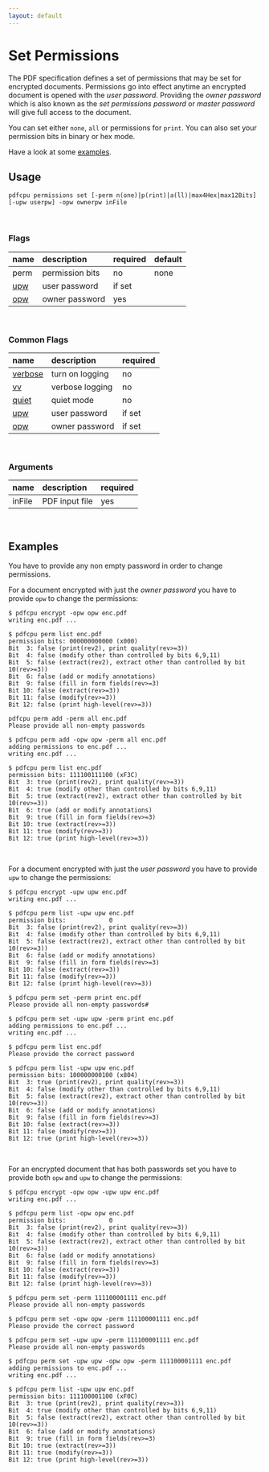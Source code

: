 ```yaml
---
layout: default
---
```


# Set Permissions

The PDF specification defines a set of permissions that may be set for encrypted documents.
Permissions go into effect anytime an encrypted document is opened with the *user password*.
Providing the *owner password* which is also known as the *set permissions password* or *master password* will give full access to the document.

You can set either `none`, `all` or permissions for `print`. 
You can also set your permission bits in binary or hex mode.

Have a look at some [examples](#examples).

## Usage

```
pdfcpu permissions set [-perm n(one)|p(rint)|a(ll)|max4Hex|max12Bits] [-upw userpw] -opw ownerpw inFile
```

<br>

### Flags

| name                                      | description     | required | default
|:------------------------------------------|:----------------|:---------|:-------
| perm                                    | permission bits | no       | none
| [upw](../getting_started/common_flags.md) | user password   | if set
| [opw](../getting_started/common_flags.md) | owner password  | yes

<br>

### Common Flags

| name                             | description     | required
|:---------------------------------|:----------------|:--------
| [verbose](../getting_started/common_flags.md) | turn on logging | no
| [vv](../getting_started/common_flags.md)      | verbose logging | no
| [quiet](../getting_started/common_flags.md)   | quiet mode      | no
| [upw](../getting_started/common_flags.md)     | user password   | if set
| [opw](../getting_started/common_flags.md)     | owner password  | if set

<br>

### Arguments

| name         | description            | required
|:-------------|:-----------------------|:--------
| inFile       | PDF input file         | yes

<br>

## Examples

You have to provide any non empty password in order to change permissions.

For a document encrypted with just the *owner password* you have to provide `opw` to change the permissions:

```
$ pdfcpu encrypt -opw opw enc.pdf
writing enc.pdf ...

$ pdfcpu perm list enc.pdf
permission bits: 000000000000 (x000)
Bit  3: false (print(rev2), print quality(rev>=3))
Bit  4: false (modify other than controlled by bits 6,9,11)
Bit  5: false (extract(rev2), extract other than controlled by bit 10(rev>=3))
Bit  6: false (add or modify annotations)
Bit  9: false (fill in form fields(rev>=3)
Bit 10: false (extract(rev>=3))
Bit 11: false (modify(rev>=3))
Bit 12: false (print high-level(rev>=3))

pdfcpu perm add -perm all enc.pdf
Please provide all non-empty passwords

$ pdfcpu perm add -opw opw -perm all enc.pdf
adding permissions to enc.pdf ...
writing enc.pdf ...

$ pdfcpu perm list enc.pdf
permission bits: 111100111100 (xF3C)
Bit  3: true (print(rev2), print quality(rev>=3))
Bit  4: true (modify other than controlled by bits 6,9,11)
Bit  5: true (extract(rev2), extract other than controlled by bit 10(rev>=3))
Bit  6: true (add or modify annotations)
Bit  9: true (fill in form fields(rev>=3)
Bit 10: true (extract(rev>=3))
Bit 11: true (modify(rev>=3))
Bit 12: true (print high-level(rev>=3))
```

<br>

For a document encrypted with just the *user password* you have to provide `upw` to change the permissions:
```
$ pdfcpu encrypt -upw upw enc.pdf
writing enc.pdf ...

$ pdfcpu perm list -upw upw enc.pdf
permission bits:            0
Bit  3: false (print(rev2), print quality(rev>=3))
Bit  4: false (modify other than controlled by bits 6,9,11)
Bit  5: false (extract(rev2), extract other than controlled by bit 10(rev>=3))
Bit  6: false (add or modify annotations)
Bit  9: false (fill in form fields(rev>=3)
Bit 10: false (extract(rev>=3))
Bit 11: false (modify(rev>=3))
Bit 12: false (print high-level(rev>=3))

$ pdfcpu perm set -perm print enc.pdf
Please provide all non-empty passwords#

$ pdfcpu perm set -upw upw -perm print enc.pdf
adding permissions to enc.pdf ...
writing enc.pdf ...

$ pdfcpu perm list enc.pdf
Please provide the correct password

$ pdfcpu perm list -upw upw enc.pdf
permission bits: 100000000100 (x804)
Bit  3: true (print(rev2), print quality(rev>=3))
Bit  4: false (modify other than controlled by bits 6,9,11)
Bit  5: false (extract(rev2), extract other than controlled by bit 10(rev>=3))
Bit  6: false (add or modify annotations)
Bit  9: false (fill in form fields(rev>=3)
Bit 10: false (extract(rev>=3))
Bit 11: false (modify(rev>=3))
Bit 12: true (print high-level(rev>=3))
```

<br>

For an encrypted document that has both passwords set you have to provide both `opw` and `upw` to change the permissions:
```
$ pdfcpu encrypt -opw opw -upw upw enc.pdf
writing enc.pdf ...

$ pdfcpu perm list -opw opw enc.pdf
permission bits:            0
Bit  3: false (print(rev2), print quality(rev>=3))
Bit  4: false (modify other than controlled by bits 6,9,11)
Bit  5: false (extract(rev2), extract other than controlled by bit 10(rev>=3))
Bit  6: false (add or modify annotations)
Bit  9: false (fill in form fields(rev>=3)
Bit 10: false (extract(rev>=3))
Bit 11: false (modify(rev>=3))
Bit 12: false (print high-level(rev>=3))

$ pdfcpu perm set -perm 111100001111 enc.pdf
Please provide all non-empty passwords

$ pdfcpu perm set -opw opw -perm 111100001111 enc.pdf
Please provide the correct password

$ pdfcpu perm set -upw upw -perm 111100001111 enc.pdf
Please provide all non-empty passwords

$ pdfcpu perm set -upw upw -opw opw -perm 111100001111 enc.pdf
adding permissions to enc.pdf ...
writing enc.pdf ...

$ pdfcpu perm list -upw upw enc.pdf
permission bits: 111100001100 (xF0C)
Bit  3: true (print(rev2), print quality(rev>=3))
Bit  4: true (modify other than controlled by bits 6,9,11)
Bit  5: false (extract(rev2), extract other than controlled by bit 10(rev>=3))
Bit  6: false (add or modify annotations)
Bit  9: true (fill in form fields(rev>=3)
Bit 10: true (extract(rev>=3))
Bit 11: true (modify(rev>=3))
Bit 12: true (print high-level(rev>=3))
```